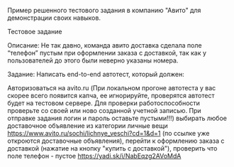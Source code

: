 Пример решенного тестового задания в компанию "Авито" для демонстрации своих навыков.

Тестовое задание

Описание: Не так давно, команда авито доставка сделала поле “телефон” пустым при оформлении заказа с доставкой, так как у пользователей до этого были неверно указаны номера.

Задание: Написать end-to-end автотест, который должен:

Авторизоваться на avito.ru (При локальном прогоне автотеста у вас скорее всего появится капча, ее игнорируйте, проверятся автотест будет на тестовом сервере. 
Для проверки работоспособности проверьте со своей или ново созданной учетной записью. При отправке задания логин и пароль оставьте пустыми!!!)
выбирать любое доставочное объявление из категории личные вещи https://www.avito.ru/sochi/lichnye_veschi?cd=1&d=1 (по ссылке уже откроются доставочные объявления),
перейти к оформлению заказа с доставкой (нажатие на кнопку "купить с доставкой"),
проверить что поле телефон - пустое https://yadi.sk/i/NabEqzg2AVoMdA